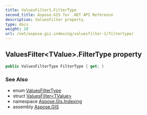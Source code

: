 ```yaml
---
title: ValuesFilter1.FilterType
second_title: Aspose.GIS for .NET API Reference
description: ValuesFilter property. 
type: docs
weight: 20
url: /net/aspose.gis.indexing/valuesfilter-1/filtertype/
---
```

## ValuesFilter&lt;TValue&gt;.FilterType property

```csharp
public ValuesFilterType FilterType { get; }
```

### See Also

* enum [ValuesFilterType](../../valuesfiltertype/)
* struct [ValuesFilter&lt;TValue&gt;](../)
* namespace [Aspose.Gis.Indexing](../../valuesfilter-1/)
* assembly [Aspose.GIS](../../../)


